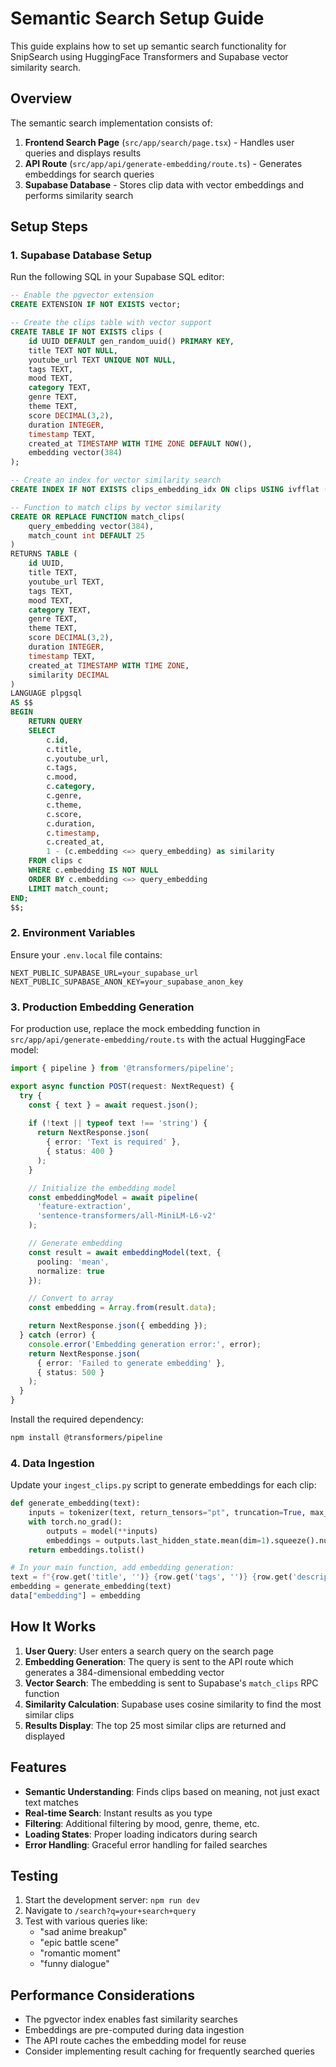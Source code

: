 # Semantic Search Setup Guide

This guide explains how to set up semantic search functionality for SnipSearch using HuggingFace Transformers and Supabase vector similarity search.

## Overview

The semantic search implementation consists of:
1. **Frontend Search Page** (`src/app/search/page.tsx`) - Handles user queries and displays results
2. **API Route** (`src/app/api/generate-embedding/route.ts`) - Generates embeddings for search queries
3. **Supabase Database** - Stores clip data with vector embeddings and performs similarity search

## Setup Steps

### 1. Supabase Database Setup

Run the following SQL in your Supabase SQL editor:

```sql
-- Enable the pgvector extension
CREATE EXTENSION IF NOT EXISTS vector;

-- Create the clips table with vector support
CREATE TABLE IF NOT EXISTS clips (
    id UUID DEFAULT gen_random_uuid() PRIMARY KEY,
    title TEXT NOT NULL,
    youtube_url TEXT UNIQUE NOT NULL,
    tags TEXT,
    mood TEXT,
    category TEXT,
    genre TEXT,
    theme TEXT,
    score DECIMAL(3,2),
    duration INTEGER,
    timestamp TEXT,
    created_at TIMESTAMP WITH TIME ZONE DEFAULT NOW(),
    embedding vector(384)
);

-- Create an index for vector similarity search
CREATE INDEX IF NOT EXISTS clips_embedding_idx ON clips USING ivfflat (embedding vector_cosine_ops) WITH (lists = 100);

-- Function to match clips by vector similarity
CREATE OR REPLACE FUNCTION match_clips(
    query_embedding vector(384),
    match_count int DEFAULT 25
)
RETURNS TABLE (
    id UUID,
    title TEXT,
    youtube_url TEXT,
    tags TEXT,
    mood TEXT,
    category TEXT,
    genre TEXT,
    theme TEXT,
    score DECIMAL(3,2),
    duration INTEGER,
    timestamp TEXT,
    created_at TIMESTAMP WITH TIME ZONE,
    similarity DECIMAL
)
LANGUAGE plpgsql
AS $$
BEGIN
    RETURN QUERY
    SELECT 
        c.id,
        c.title,
        c.youtube_url,
        c.tags,
        c.mood,
        c.category,
        c.genre,
        c.theme,
        c.score,
        c.duration,
        c.timestamp,
        c.created_at,
        1 - (c.embedding <=> query_embedding) as similarity
    FROM clips c
    WHERE c.embedding IS NOT NULL
    ORDER BY c.embedding <=> query_embedding
    LIMIT match_count;
END;
$$;
```

### 2. Environment Variables

Ensure your `.env.local` file contains:

```env
NEXT_PUBLIC_SUPABASE_URL=your_supabase_url
NEXT_PUBLIC_SUPABASE_ANON_KEY=your_supabase_anon_key
```

### 3. Production Embedding Generation

For production use, replace the mock embedding function in `src/app/api/generate-embedding/route.ts` with the actual HuggingFace model:

```typescript
import { pipeline } from '@transformers/pipeline';

export async function POST(request: NextRequest) {
  try {
    const { text } = await request.json();
    
    if (!text || typeof text !== 'string') {
      return NextResponse.json(
        { error: 'Text is required' },
        { status: 400 }
      );
    }

    // Initialize the embedding model
    const embeddingModel = await pipeline(
      'feature-extraction',
      'sentence-transformers/all-MiniLM-L6-v2'
    );

    // Generate embedding
    const result = await embeddingModel(text, {
      pooling: 'mean',
      normalize: true
    });

    // Convert to array
    const embedding = Array.from(result.data);

    return NextResponse.json({ embedding });
  } catch (error) {
    console.error('Embedding generation error:', error);
    return NextResponse.json(
      { error: 'Failed to generate embedding' },
      { status: 500 }
    );
  }
}
```

Install the required dependency:
```bash
npm install @transformers/pipeline
```

### 4. Data Ingestion

Update your `ingest_clips.py` script to generate embeddings for each clip:

```python
def generate_embedding(text):
    inputs = tokenizer(text, return_tensors="pt", truncation=True, max_length=256)
    with torch.no_grad():
        outputs = model(**inputs)
        embeddings = outputs.last_hidden_state.mean(dim=1).squeeze().numpy()
    return embeddings.tolist()

# In your main function, add embedding generation:
text = f"{row.get('title', '')} {row.get('tags', '')} {row.get('description', '')}"
embedding = generate_embedding(text)
data["embedding"] = embedding
```

## How It Works

1. **User Query**: User enters a search query on the search page
2. **Embedding Generation**: The query is sent to the API route which generates a 384-dimensional embedding vector
3. **Vector Search**: The embedding is sent to Supabase's `match_clips` RPC function
4. **Similarity Calculation**: Supabase uses cosine similarity to find the most similar clips
5. **Results Display**: The top 25 most similar clips are returned and displayed

## Features

- **Semantic Understanding**: Finds clips based on meaning, not just exact text matches
- **Real-time Search**: Instant results as you type
- **Filtering**: Additional filtering by mood, genre, theme, etc.
- **Loading States**: Proper loading indicators during search
- **Error Handling**: Graceful error handling for failed searches

## Testing

1. Start the development server: `npm run dev`
2. Navigate to `/search?q=your+search+query`
3. Test with various queries like:
   - "sad anime breakup"
   - "epic battle scene"
   - "romantic moment"
   - "funny dialogue"

## Performance Considerations

- The pgvector index enables fast similarity searches
- Embeddings are pre-computed during data ingestion
- The API route caches the embedding model for reuse
- Consider implementing result caching for frequently searched queries 